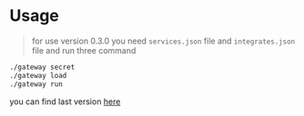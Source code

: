 # Usage
> for use version 0.3.0 you need `services.json` file and `integrates.json` file
and run three command 
```bash
./gateway secret
./gateway load
./gateway run
```

you can find last version [here](https://github.com/ah8ad3/gateway/releases)
